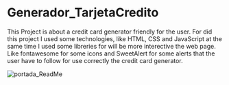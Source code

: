 # Generador_TarjetaCredito
This Project is about a credit card generator friendly for the user. For did this project I used some technologies, like HTML, CSS and JavaScript at the same time I used some libreries for will be more interective the web page. Like fontawesome for some icons and SweetAlert for some alerts that the user have to follow for use correctly the credit card generator.  

![portada_ReadMe](https://user-images.githubusercontent.com/71482533/235491005-c2bc9bfb-3a8c-416f-aace-b85cc690548e.PNG)
